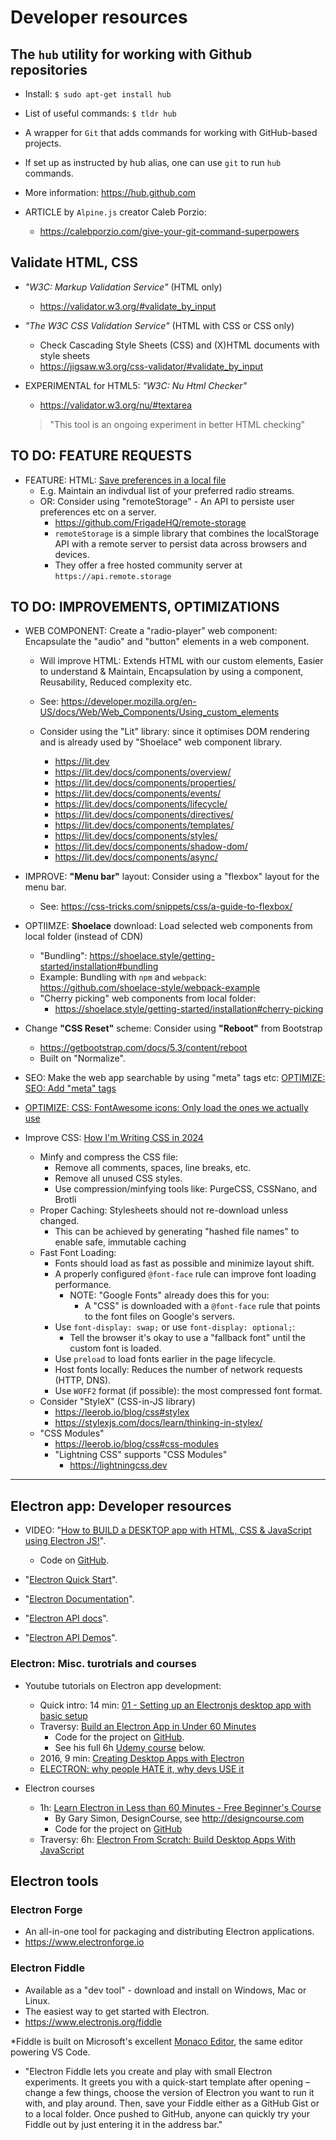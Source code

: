 # Developer resources

## The `hub` utility for working with Github repositories

* Install: `$ sudo apt-get install hub`
* List of useful commands: `$ tldr hub`

* A wrapper for `Git` that adds commands for working with GitHub-based projects.
* If set up as instructed by hub alias, one can use `git` to run `hub` commands.

* More information: <https://hub.github.com>

* ARTICLE by `Alpine.js` creator Caleb Porzio:
  * <https://calebporzio.com/give-your-git-command-superpowers>

## Validate HTML, CSS

* _"W3C: Markup Validation Service"_ (HTML only)
  * <https://validator.w3.org/#validate_by_input>

* _"The W3C CSS Validation Service"_ (HTML with CSS or CSS only)
  * Check Cascading Style Sheets (CSS) and (X)HTML documents with style sheets
  * <https://jigsaw.w3.org/css-validator/#validate_by_input>

* EXPERIMENTAL for HTML5: _"W3C: Nu Html Checker"_
  * <https://validator.w3.org/nu/#textarea>
  > "This tool is an ongoing experiment in better HTML checking"

## TO DO: FEATURE REQUESTS

* FEATURE: HTML: [Save preferences in a local file](./FEATURE__HTML__Save_preferences_in_a_local_file.md)
  * E.g. Maintain an indivdual list of your preferred radio streams.
  * OR: Consider using "remoteStorage" - An API to persiste user preferences etc on a server.
    * <https://github.com/FrigadeHQ/remote-storage>
    * `remoteStorage` is a simple library that combines the localStorage API with a remote server to persist data across browsers and devices.
    * They offer a free hosted community server at `https://api.remote.storage`

## TO DO: IMPROVEMENTS, OPTIMIZATIONS

* WEB COMPONENT: Create a "radio-player" web component: Encapsulate the "audio" and "button" elements in a web component.
  * Will improve HTML: Extends HTML with our custom elements, Easier to understand & Maintain, Encapsulation by using a component, Reusability, Reduced complexity etc.

  * See: <https://developer.mozilla.org/en-US/docs/Web/Web_Components/Using_custom_elements>
  * Consider using the "Lit" library: since it optimises DOM rendering and is already used by "Shoelace" web component library.
    * <https://lit.dev>
    * <https://lit.dev/docs/components/overview/>
    * <https://lit.dev/docs/components/properties/>
    * <https://lit.dev/docs/components/events/>
    * <https://lit.dev/docs/components/lifecycle/>
    * <https://lit.dev/docs/components/directives/>
    * <https://lit.dev/docs/components/templates/>
    * <https://lit.dev/docs/components/styles/>
    * <https://lit.dev/docs/components/shadow-dom/>
    * <https://lit.dev/docs/components/async/>

* IMPROVE: **"Menu bar"** layout: Consider using a "flexbox" layout for the menu bar.
  * See: <https://css-tricks.com/snippets/css/a-guide-to-flexbox/>

* OPTIIMZE: **Shoelace** download: Load selected web components from local folder (instead of CDN)
  * "Bundling": <https://shoelace.style/getting-started/installation#bundling>
  * Example: Bundling with `npm` and `webpack`: <https://github.com/shoelace-style/webpack-example>
  * "Cherry picking" web components from local folder:
    * <https://shoelace.style/getting-started/installation#cherry-picking>

* Change **"CSS Reset"** scheme: Consider using **"Reboot"** from Bootstrap
  * <https://getbootstrap.com/docs/5.3/content/reboot>
  * Built on "Normalize".

* SEO: Make the web app searchable by using "meta" tags etc: [OPTIMIZE: SEO: Add "meta" tags](./OPTIMIZE__SEO__Add_meta_tags.md)

* [OPTIMIZE: CSS: FontAwesome icons: Only load the ones we actually use](./OPTIMIZE__CSS__FontAwesome_Only_load_the_icons_that_are_actually_used.md)

* Improve CSS: [How I'm Writing CSS in 2024](https://leerob.io/blog/css#user-experience)
  * Minfy and compress the CSS file:
    * Remove all comments, spaces, line breaks, etc.
    * Remove all unused CSS styles.
    * Use compression/minfying tools like: PurgeCSS, CSSNano, and Brotli
  * Proper Caching: Stylesheets should not re-download unless changed.
    * This can be achieved by generating "hashed file names" to enable safe, immutable caching
  * Fast Font Loading:
    * Fonts should load as fast as possible and minimize layout shift.
    * A properly configured `@font-face` rule can improve font loading performance.
      * NOTE: "Google Fonts" already does this for you:
        * A "CSS" is downloaded with a `@font-face` rule that points to the font files on Google's servers.
    * Use `font-display: swap;` or use `font-display: optional;`:
      * Tell the browser it's okay to use a "fallback font" until the custom font is loaded.
    * Use `preload` to load fonts earlier in the page lifecycle.
    * Host fonts locally: Reduces the number of network requests (HTTP, DNS).
    * Use `WOFF2` format (if possible): the most compressed font format.
  * Consider "StyleX" (CSS-in-JS library)
    * <https://leerob.io/blog/css#stylex>
    * <https://stylexjs.com/docs/learn/thinking-in-stylex/>
  * "CSS Modules"
    * <https://leerob.io/blog/css#css-modules>
    * "Lightning CSS" supports "CSS Modules"
      * <https://lightningcss.dev>

----

## Electron app: Developer resources

* VIDEO: "[How to BUILD a DESKTOP app with HTML, CSS & JavaScript using Electron JS!](https://www.youtube.com/watch?v=TkAiVKfWtjI)".
  * Code on [GitHub](https://github.com/TylerPottsDev/electron-note-app).

* "[Electron Quick Start](https://www.electronjs.org/docs/tutorial/quick-start)".

* "[Electron Documentation](https://www.electronjs.org/docs/latest/)".
* "[Electron API docs](https://www.electronjs.org/docs/latest/api/app)".
* "[Electron API Demos](https://www.electronjs.org/#get-started)".

### Electron: Misc. turotrials and courses

* Youtube tutorials on Electron app development:
  * Quick intro: 14 min: [01 - Setting up an Electronjs desktop app with basic setup](https://www.youtube.com/watch?v=WZmevodgNEA)
  * Traversy: [Build an Electron App in Under 60 Minutes](https://www.youtube.com/watch?v=kN1Czs0m1SU)
    * Code for the project on [GitHub](https://github.com/bradtraversy/electronshoppinglist).
    * See his full 6h [Udemy course](https://www.udemy.com/course/electron-from-scratch) below.
  * 2016, 9 min: [Creating Desktop Apps with Electron](https://www.youtube.com/watch?v=ojX5yz35v4M)
  * [ELECTRON: why people HATE it, why devs USE it](https://www.youtube.com/watch?v=G1K0Mb-rLBU)

* Electron courses
  * 1h: [Learn Electron in Less than 60 Minutes - Free Beginner's Course](https://www.youtube.com/watch?v=2RxHQoiDctI)
    * By Gary Simon, DesignCourse, see <http://designcourse.com>
    * Code for the project on [GitHub](https://is_the_code_somewhere.com)
  * Traversy: 6h: [Electron From Scratch: Build Desktop Apps With JavaScript](https://www.udemy.com/course/electron-from-scratch)

## Electron tools

### Electron Forge

* An all-in-one tool for packaging and distributing Electron applications.
* <https://www.electronforge.io>

### Electron Fiddle

* Available as a "dev tool" - download and install on Windows, Mac or Linux.
* The easiest way to get started with Electron.
* <https://www.electronjs.org/fiddle>

*Fiddle is built on Microsoft's excellent [Monaco Editor](https://microsoft.github.io/monaco-editor), the same editor powering VS Code.

* "Electron Fiddle lets you create and play with small Electron experiments. It greets you with a quick-start template after opening – change a few things, choose the version of Electron you want to run it with, and play around. Then, save your Fiddle either as a GitHub Gist or to a local folder. Once pushed to GitHub, anyone can quickly try your Fiddle out by just entering it in the address bar."
